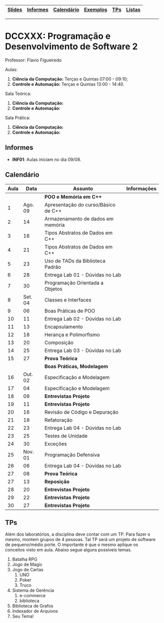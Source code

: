 | [Slides] | [Informes] | [Calendário] | [Exemplos] | [TPs] | [Listas] |
|----------|------------|--------------|------------|-------|----------|
- - -

# DCCXXX: Programação e Desenvolvimento de Software 2

Professor: Flavio Figueiredo

Aulas:
  1. **Ciência da Computação:** Terças e Quintas 07:00 - 09:10;
  1. **Controle e Automação:**  Terças e Quintas 13:00 - 14:40.

Sala Teórica:
  1. **Ciência da Computação:**
  1. **Controle e Automação:**
  
Sala Prática:
  1. **Ciência da Computação:**
  1. **Controle e Automação:**

## Informes

* **INF01**: Aulas iniciam no dia 09/08.

## Calendário

| Aula | Data  | **Assunto**                           | Informações  |
|------|----|------------------------------------------|--------------|
|      |         | **POO e Memória em C++**            |              | 
| 1    | Ago. 09 | Apresentação do curso/Básico de C++ |              |
| 2    | 14 | Armazenamento de dados em memória        |              |
| 3    | 16 | Tipos Abstratos de Dados em C++          |              |
| 4    | 21 | Tipos Abstratos de Dados em C++          |              |
| 5    | 23 | Uso de TADs da Biblioteca Padrão         |              |
| 6    | 28 | Entrega Lab 01 - Dúvidas no Lab          |              |
| 7    | 30 | Programação Orientada a Objetos          |              |
| 8    | Set. 04 | Classes e Interfaces                |              |
| 9    | 06 | Boas Práticas de POO                     |              |
| 10   | 11 | Entrega Lab 02 - Dúvidas no Lab          |              |
| 11   | 13 | Encapsulamento                           |              |
| 12   | 18 | Herança e Polimorfismo                   |              |
| 13   | 20 | Composição                               |              |
| 14   | 25 | Entrega Lab 03 - Dúvidas no Lab          |              |
| 15   | 27 | **Prova Teórica**                        |              |
|      |         | **Boas Práticas, Modelagem**        |              | 
| 16   | Out. 02 | Especificação e Modelagem           |              |
| 17   | 04 | Especificação e Modelagem                |              |
| 18   | 09 | **Entrevistas Projeto**                  |              |
| 19   | 11 | **Entrevistas Projeto**                  |              |
| 20   | 16 | Revisão de Código e Depuração            |              |
| 21   | 18 | Refatoração                              |              |
| 22   | 23 | Entrega Lab 04 - Dúvidas no Lab          |              |
| 23   | 25 | Testes de Unidade                        |              |
| 24   | 30 | Exceções                                 |              |
| 25   | Nov. 01 | Programação Defensiva               |              |
| 26   | 06 | Entrega Lab 04 - Dúvidas no Lab          |              |
| 27   | 08 | **Prova Teórica**                        |              |
| 27   | 13 | **Reposição**                            |              |
| 28   | 20 | **Entrevistas Projeto**                  |              |
| 29   | 22 | **Entrevistas Projeto**                  |              |
| 30   | 27 | **Entrevistas Projeto**                  |              |

## TPs

Além dos laboratórios, a disciplina deve contar com um TP. Para fazer o
mesmo, montem grupos de 4 pessoas. Tal TP será um projeto de software
de pequeno/médio porte. O importante é que o mesmo aplique os conceitos
visto em aula. Abaixo segue alguns possíveis temas.

  1. Batalha RPG
  1. Jogo de Magic
  1. Jogo de Cartas
     1. UNO
     1. Poker
     1. Truco
  1. Sistema de Gerência
     1. e-commerce
     1. biblioteca
  1. Biblioteca de Grafos
  1. Indexador de Arquivos
  1. Seu Tema!

[Slides]: https://drive.google.com/drive/folders/12AeGYRaQ0__plj503WBZSlYxJSNeIhcs?usp=sharing
[Calendário]: #calendário
[Informes]: #informes
[TPs]: #tps
[Bibliografia]: #bibliografia
[Listas]: 404
[Exemplos]: 404
